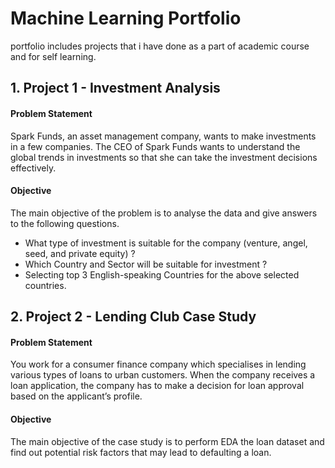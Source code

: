 # Machine Learning Portfolio

portfolio includes projects that i have done as a part of academic course and for self learning.

## 1. Project 1 - Investment Analysis

#### Problem Statement
Spark Funds, an asset management company, wants to make investments in a few companies. The CEO of Spark Funds wants to understand the global trends in investments so that she can take the investment decisions effectively.

#### Objective
The main objective of the problem is to analyse the data and give answers to the following questions.
* What type of investment is suitable for the company (venture, angel, seed, and private equity) ?
* Which Country and Sector will be suitable for investment ?
* Selecting top 3 English-speaking Countries for the above selected countries.

## 2. Project 2 - Lending Club Case Study

#### Problem Statement
You work for a consumer finance company which specialises in lending various types of loans to urban customers. When the company receives a loan application, the company has to make a decision for loan approval based on the applicant’s profile. 

#### Objective

The main objective of the case study is to perform EDA the loan dataset and find out potential risk factors that may lead to defaulting a loan.
